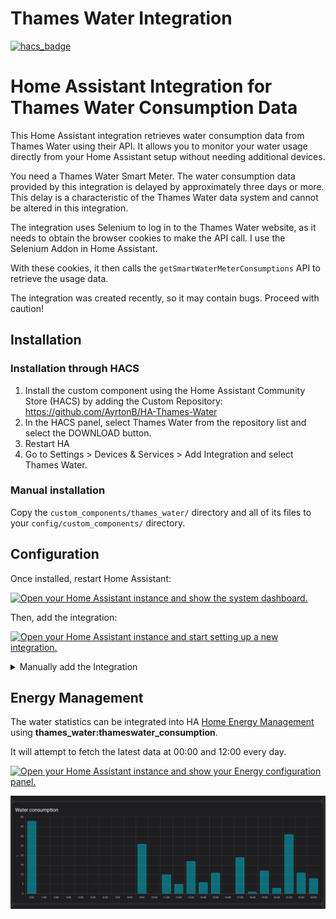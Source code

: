 # Thames Water Integration

[![hacs_badge](https://img.shields.io/badge/HACS-Default-orange.svg?style=for-the-badge)](https://github.com/custom-components/hacs)

# Home Assistant Integration for Thames Water Consumption Data

This Home Assistant integration retrieves water consumption data from Thames Water using their API. It allows you to monitor your water usage directly from your Home Assistant setup without needing additional devices.

You need a Thames Water Smart Meter. The water consumption data provided by this integration is delayed by approximately three days or more. This delay is a characteristic of the Thames Water data system and cannot be altered in this integration.

The integration uses Selenium to log in to the Thames Water website, as it needs to obtain the browser cookies to make the API call. I use the Selenium Addon in Home Assistant.

With these cookies, it then calls the `getSmartWaterMeterConsumptions` API to retrieve the usage data.

The integration was created recently, so it may contain bugs. Proceed with caution!

## Installation

### Installation through HACS

1. Install the custom component using the Home Assistant Community Store (HACS) by adding the Custom Repository:
https://github.com/AyrtonB/HA-Thames-Water
2. In the HACS panel, select Thames Water from the repository list and select the DOWNLOAD button.
3. Restart HA
4. Go to Settings > Devices & Services > Add Integration and select Thames Water.

### Manual installation

Copy the `custom_components/thames_water/` directory and all of its files to your `config/custom_components/` directory.

## Configuration

Once installed, restart Home Assistant:

[![Open your Home Assistant instance and show the system dashboard.](https://my.home-assistant.io/badges/system_dashboard.svg)](https://my.home-assistant.io/redirect/system_dashboard/)

Then, add the integration:

[![Open your Home Assistant instance and start setting up a new integration.](https://my.home-assistant.io/badges/config_flow_start.svg)](https://my.home-assistant.io/redirect/config_flow_start/?domain=thames_water)


<details>
  <summary>Manually add the Integration</summary>
  Visit the <i>Integrations</i> section in Home Assistant and click the <i>Add</i> button in the bottom right corner. Search for <code>Thames Water</code> and input your credentials. <b>You may need to clear your browser cache before the integration appears in the list.</b>
</details>

## Energy Management

The water statistics can be integrated into HA [Home Energy Management](https://www.home-assistant.io/docs/energy/) using **thames_water:thameswater_consumption**.

It will attempt to fetch the latest data at 00:00 and 12:00 every day.

[![Open your Home Assistant instance and show your Energy configuration panel.](https://my.home-assistant.io/badges/config_energy.svg)](https://my.home-assistant.io/redirect/config_energy/)

![Dashboard](./dashboard.png)


